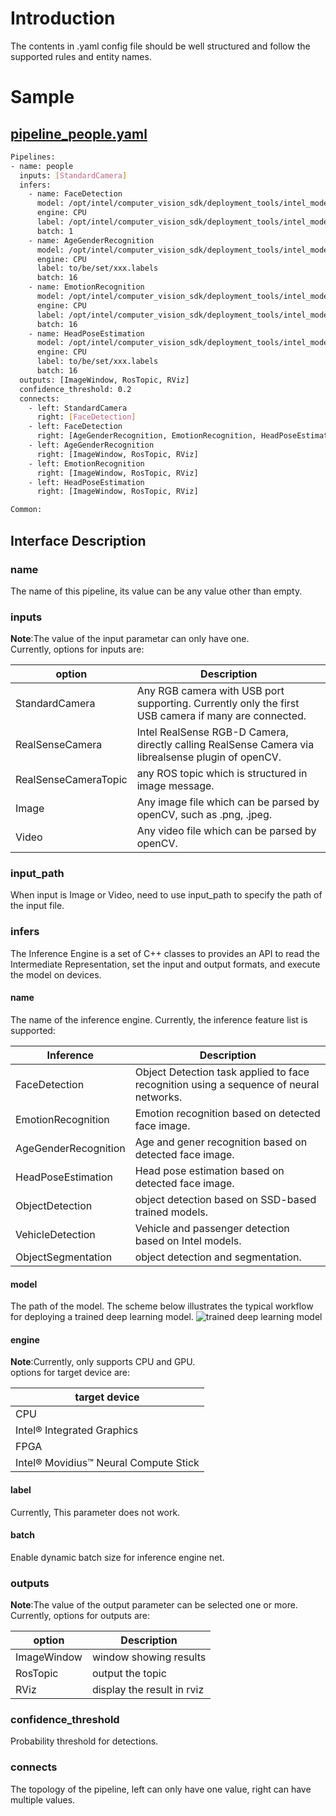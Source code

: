 # Introduction

The contents in .yaml config file should be well structured and follow the supported rules and entity names.

# Sample
## [pipeline_people.yaml](https://github.com/intel/ros_openvino_toolkit/blob/devel/sample/param/pipeline_people.yaml)
```bash
Pipelines:
- name: people
  inputs: [StandardCamera]
  infers:
    - name: FaceDetection
      model: /opt/intel/computer_vision_sdk/deployment_tools/intel_models/face-detection-adas-0001/FP32/face-detection-adas-0001.xml
      engine: CPU
      label: /opt/intel/computer_vision_sdk/deployment_tools/intel_models/face-detection-adas-0001/FP32/face-detection-adas-0001.labels
      batch: 1
    - name: AgeGenderRecognition
      model: /opt/intel/computer_vision_sdk/deployment_tools/intel_models/age-gender-recognition-retail-0013/FP32/age-gender-recognition-retail-0013.xml
      engine: CPU
      label: to/be/set/xxx.labels
      batch: 16
    - name: EmotionRecognition
      model: /opt/intel/computer_vision_sdk/deployment_tools/intel_models/emotions-recognition-retail-0003/FP32/emotions-recognition-retail-0003.xml
      engine: CPU
      label: /opt/intel/computer_vision_sdk/deployment_tools/intel_models/emotions-recognition-retail-0003/FP32/emotions-recognition-retail-0003.labels
      batch: 16
    - name: HeadPoseEstimation
      model: /opt/intel/computer_vision_sdk/deployment_tools/intel_models/head-pose-estimation-adas-0001/FP32/head-pose-estimation-adas-0001.xml
      engine: CPU
      label: to/be/set/xxx.labels
      batch: 16
  outputs: [ImageWindow, RosTopic, RViz]
  confidence_threshold: 0.2
  connects:
    - left: StandardCamera
      right: [FaceDetection]
    - left: FaceDetection
      right: [AgeGenderRecognition, EmotionRecognition, HeadPoseEstimation, ImageWindow, RosTopic, RViz]
    - left: AgeGenderRecognition
      right: [ImageWindow, RosTopic, RViz]
    - left: EmotionRecognition
      right: [ImageWindow, RosTopic, RViz]
    - left: HeadPoseEstimation
      right: [ImageWindow, RosTopic, RViz]

Common:
```
## Interface Description

### name
The name of this pipeline, its value can be any value other than empty.

### inputs
**Note**:The value of the input parametar can only have one.</br>
Currently, options for inputs are:

|option|Description|
|--------------------|------------------------------------------------------------------|
|StandardCamera|Any RGB camera with USB port supporting. Currently only the first USB camera if many are connected.|
|RealSenseCamera| Intel RealSense RGB-D Camera, directly calling RealSense Camera via librealsense plugin of openCV.|
|RealSenseCameraTopic| any ROS topic which is structured in image message.|
|Image| Any image file which can be parsed by openCV, such as .png, .jpeg.|
|Video| Any video file which can be parsed by openCV.|

### input_path
When input is Image or Video, need to use input_path to specify the path of the input file.

### infers
The Inference Engine is a set of C++ classes to provides an API to read the Intermediate Representation, set the input and output formats, and execute the model on devices.

#### name
The name of the inference engine. Currently, the inference feature list is supported:

|Inference|Description|
|-----------------------|------------------------------------------------------------------|
|FaceDetection|Object Detection task applied to face recognition using a sequence of neural networks.|
|EmotionRecognition| Emotion recognition based on detected face image.|
|AgeGenderRecognition| Age and gener recognition based on detected face image.|
|HeadPoseEstimation| Head pose estimation based on detected face image.|
|ObjectDetection| object detection based on SSD-based trained models.|
|VehicleDetection| Vehicle and passenger detection based on Intel models.|
|ObjectSegmentation| object detection and segmentation.|

#### model
The path of the model. The scheme below illustrates the typical workflow for deploying a trained deep learning model.
![trained deep learning model](https://github.com/intel/ros_openvino_toolkit/blob/devel/data/images/CVSDK_Flow.png "trained deep learning model")

#### engine
**Note**:Currently, only supports CPU and GPU.</br>
options for target device are:

|target device|
|-----------------------|
|CPU|
|Intel® Integrated Graphics|
|FPGA|
|Intel® Movidius™ Neural Compute Stick|

#### label
Currently, This parameter does not work.

#### batch
Enable dynamic batch size for inference engine net. 

### outputs
**Note**:The value of the output parameter can be selected one or more.</br>
Currently, options for outputs are:

|option|Description|
|--------------------|------------------------------------------------------------------|
|ImageWindow| window showing results|
|RosTopic| output the topic|
|RViz| display the result in rviz|

### confidence_threshold
Probability threshold for detections.

### connects
The topology of the pipeline, left can only have one value, right can have multiple values.
